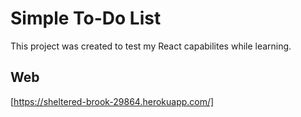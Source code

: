 # Simple To-Do List

This project was created to test my React capabilites while learning.

## Web

[https://sheltered-brook-29864.herokuapp.com/]
